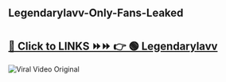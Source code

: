 
 ## Legendarylavv-Only-Fans-Leaked

# <h2><a href="https://clipsfans.com/Legendarylavv&ref=git">🔗 Click to LINKS ⏩⏩ 👉 🟢 Legendarylavv </a></h2>

<a href="https://clipsfans.com/Legendarylavv&ref=git" rel="nofollow" data-target="animated-image.originalLink"><img src="https://i.ibb.co.com/xMMVF88/686577567.gif" alt="Viral Video Original" style="max-width: 100%; display: inline-block;" data-target="animated-image.originalImage"></a>
